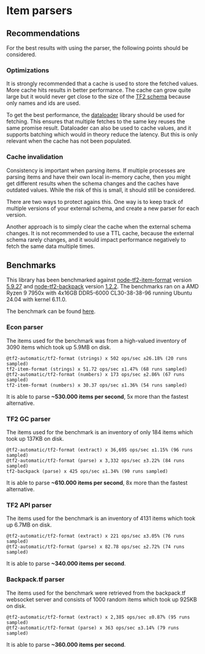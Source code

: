 # Item parsers

## Recommendations

For the best results with using the parser, the following points should be considered.

### Optimizations

It is strongly recommended that a cache is used to store the fetched values. More cache hits results in better performance. The cache can grow quite large but it would never get close to the size of the [TF2 schema](https://wiki.teamfortress.com/wiki/Item_schema) because only names and ids are used.

To get the best performance, the [dataloader](https://github.com/graphql/dataloader) library should be used for fetching. This ensures that multiple fetches to the same key reuses the same promise result. Dataloader can also be used to cache values, and it supports batching which would in theory reduce the latency. But this is only relevant when the cache has not been populated.

### Cache invalidation

Consistency is important when parsing items. If multiple processes are parsing items and have their own local in-memory cache, then you might get different results when the schema changes and the caches have outdated values. While the risk of this is small, it should still be considered.

There are two ways to protect agains this. One way is to keep track of multiple versions of your external schema, and create a new parser for each version.

Another approach is to simply clear the cache when the external schema changes. It is not recommended to use a TTL cache, because the external schema rarely changes, and it would impact performance negatively to fetch the same data multiple times.

## Benchmarks

This library has been benchmarked against [node-tf2-item-format](https://github.com/danocmx/node-tf2-item-format) version [5.9.27](https://github.com/danocmx/node-tf2-item-format/releases/tag/v5.9.27) and [node-tf2-backpack](https://github.com/ZeusJunior/node-tf2-backpack) version [1.2.2](https://github.com/ZeusJunior/node-tf2-backpack/releases/tag/v1.2.2). The benchmarks ran on a AMD Ryzen 9 7950x with 4x16GB DDR5-6000 CL30-38-38-96 running Ubuntu 24.04 with kernel 6.11.0.

The benchmark can be found [here](../../../../../benchmarks/tf2-format/).

### Econ parser

The items used for the benchmark was from a high-valued inventory of 3090 items which took up 5.9MB on disk.

```
@tf2-automatic/tf2-format (strings) x 502 ops/sec ±26.18% (20 runs sampled)
tf2-item-format (strings) x 51.72 ops/sec ±1.47% (68 runs sampled)
@tf2-automatic/tf2-format (numbers) x 173 ops/sec ±2.86% (67 runs sampled)
tf2-item-format (numbers) x 30.37 ops/sec ±1.36% (54 runs sampled)
```

It is able to parse **~530.000 items per second**, 5x more than the fastest alternative.

### TF2 GC parser

The items used for the benchmark is an inventory of only 184 items which took up 137KB on disk.

```
@tf2-automatic/tf2-format (extract) x 36,695 ops/sec ±1.15% (96 runs sampled)
@tf2-automatic/tf2-format (parse) x 3,332 ops/sec ±3.22% (84 runs sampled)
tf2-backpack (parse) x 425 ops/sec ±1.34% (90 runs sampled)
```

It is able to parse **~610.000 items per second**, 8x more than the fastest alternative.

### TF2 API parser

The items used for the benchmark is an inventory of 4131 items which took up 6.7MB on disk.

```
@tf2-automatic/tf2-format (extract) x 221 ops/sec ±3.05% (76 runs sampled)
@tf2-automatic/tf2-format (parse) x 82.78 ops/sec ±2.72% (74 runs sampled)
```

It is able to parse **~340.000 items per second**.

### Backpack.tf parser

The items used for the benchmark were retrieved from the backpack.tf websocket server and consists of 1000 random items which took up 925KB on disk.

```
@tf2-automatic/tf2-format (extract) x 2,385 ops/sec ±0.87% (95 runs sampled)
@tf2-automatic/tf2-format (parse) x 363 ops/sec ±3.14% (79 runs sampled)
```

It is able to parse **~360.000 items per second**.
